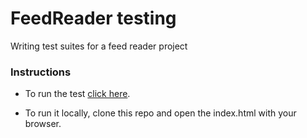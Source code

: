 # FeedReader testing

Writing test suites for a feed reader project

### Instructions

* To run the test [click here](https://github.com/phenax/feedreader-fend).

* To run it locally, clone this repo and open the index.html with your browser.
